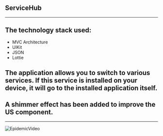 ## ServiceHub 

---

## The technology stack used: 
* MVC Architecture
* UIKit
* JSON
* Lottie

## The application allows you to switch to various services. If this service is installed on your device, it will go to the installed application itself.

## A shimmer effect has been added to improve the US component.
---

![EpidemicVideo](https://github.com/vortep7/ServiceHub-ios-app/blob/dev/ImageStore/ServiceHub.gif)
